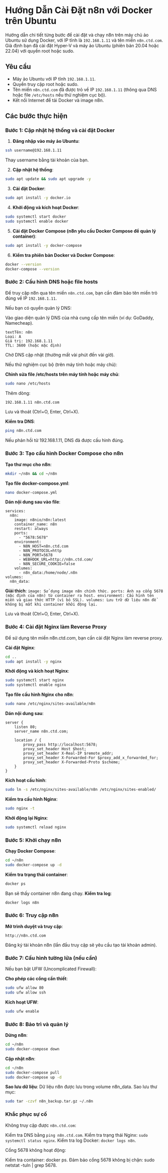 # Hướng Dẫn Cài Đặt n8n với Docker trên Ubuntu

Hướng dẫn chi tiết từng bước để cài đặt và chạy n8n trên máy chủ ảo Ubuntu sử dụng Docker, với IP tĩnh là `192.168.1.11` và tên miền `n8n.ctd.com`. Giả định bạn đã cài đặt Hyper-V và máy ảo Ubuntu (phiên bản 20.04 hoặc 22.04) với quyền root hoặc sudo.

## Yêu cầu
- Máy ảo Ubuntu với IP tĩnh `192.168.1.11`.
- Quyền truy cập root hoặc sudo.
- Tên miền `n8n.ctd.com` đã được trỏ về IP `192.168.1.11` (thông qua DNS hoặc file `/etc/hosts` nếu thử nghiệm cục bộ).
- Kết nối Internet để tải Docker và image n8n.

## Các bước thực hiện

### Bước 1: Cập nhật hệ thống và cài đặt Docker
1. **Đăng nhập vào máy ảo Ubuntu**:
```bash
ssh username@192.168.1.11
```
Thay username bằng tài khoản của bạn.

2. **Cập nhật hệ thống**:
```bash
sudo apt update && sudo apt upgrade -y
```
3. **Cài đặt Docker**:
```bash
sudo apt install -y docker.io
```
4. **Khởi động và kích hoạt Docker**:
```bash
sudo systemctl start docker
sudo systemctl enable docker
```
5. **Cài đặt Docker Compose (n8n yêu cầu Docker Compose để quản lý container)**:
```bash
sudo apt install -y docker-compose
```
6. **Kiểm tra phiên bản Docker và Docker Compose**:
```bash
docker --version
docker-compose --version
```

### Bước 2: Cấu hình DNS hoặc file hosts
Để truy cập n8n qua tên miền `n8n.ctd.com`, bạn cần đảm bảo tên miền trỏ đúng về IP `192.168.1.11`.

Nếu bạn có quyền quản lý DNS:

Vào giao diện quản lý DNS của nhà cung cấp tên miền (ví dụ: GoDaddy, Namecheap).
```Thêm bản ghi A:
textTên: n8n
Loại: A
Giá trị: 192.168.1.11
TTL: 3600 (hoặc mặc định)
```
Chờ DNS cập nhật (thường mất vài phút đến vài giờ).


Nếu thử nghiệm cục bộ (trên máy tính hoặc máy chủ):

**Chỉnh sửa file /etc/hosts trên máy tính hoặc máy chủ**:
```bash
sudo nano /etc/hosts
```
Thêm dòng:
```bash
192.168.1.11 n8n.ctd.com
```

Lưu và thoát (Ctrl+O, Enter, Ctrl+X).

**Kiểm tra DNS**:
```bash
ping n8n.ctd.com
```
Nếu phản hồi từ 192.168.1.11, DNS đã được cấu hình đúng.

### Bước 3: Tạo cấu hình Docker Compose cho n8n


**Tạo thư mục cho n8n**:
```bash
mkdir ~/n8n && cd ~/n8n
```

**Tạo file docker-compose.yml**:
```bash
nano docker-compose.yml
```

**Dán nội dung sau vào file**:
```yamlversion: "3.8"
services:
  n8n:
    image: n8nio/n8n:latest
    container_name: n8n
    restart: always
    ports:
      - "5678:5678"
    environment:
      - N8N_HOST=n8n.ctd.com
      - N8N_PROTOCOL=http
      - N8N_PORT=5678
      - WEBHOOK_URL=http://n8n.ctd.com/
      - N8N_SECURE_COOKIE=false
    volumes:
      - n8n_data:/home/node/.n8n
volumes:
  n8n_data:
```
**Giải thích**:
`
image: Sử dụng image n8n chính thức.
ports: Ánh xạ cổng 5678 (mặc định của n8n) từ container ra host.
environment: Cấu hình tên miền và giao thức HTTP (vì bỏ SSL).
volumes: Lưu trữ dữ liệu n8n để không bị mất khi container khởi động lại.
`


Lưu và thoát (Ctrl+O, Enter, Ctrl+X).


### Bước 4: Cài đặt Nginx làm Reverse Proxy
Để sử dụng tên miền n8n.ctd.com, bạn cần cài đặt Nginx làm reverse proxy.

**Cài đặt Nginx**:
```bash
cd ..
sudo apt install -y nginx
```

**Khởi động và kích hoạt Nginx**:
```bash
sudo systemctl start nginx
sudo systemctl enable nginx
```
**Tạo file cấu hình Nginx cho n8n**:
```bash
sudo nano /etc/nginx/sites-available/n8n
```
**Dán nội dung sau**:
```
server {
    listen 80;
    server_name n8n.ctd.com;

    location / {
        proxy_pass http://localhost:5678;
        proxy_set_header Host $host;
        proxy_set_header X-Real-IP $remote_addr;
        proxy_set_header X-Forwarded-For $proxy_add_x_forwarded_for;
        proxy_set_header X-Forwarded-Proto $scheme;
    }
}
```
**Kích hoạt cấu hình**:
```bash
sudo ln -s /etc/nginx/sites-available/n8n /etc/nginx/sites-enabled/
```
**Kiểm tra cấu hình Nginx**:
```bash
sudo nginx -t
```
**Khởi động lại Nginx**:
```bash
sudo systemctl reload nginx
```

### Bước 5: Khởi chạy n8n

**Chạy Docker Compose**:
```bash
cd ~/n8n
sudo docker-compose up -d
```
**Kiểm tra trạng thái container**:
```bash
docker ps
```
Bạn sẽ thấy container n8n đang chạy.
**Kiểm tra log**:
```bash
docker logs n8n
```

### Bước 6: Truy cập n8n

**Mở trình duyệt và truy cập**:
```text
http://n8n.ctd.com
```
Đăng ký tài khoản n8n (lần đầu truy cập sẽ yêu cầu tạo tài khoản admin).

### Bước 7: Cấu hình tường lửa (nếu cần)
Nếu bạn bật UFW (Uncomplicated Firewall):

**Cho phép các cổng cần thiết**:
```bash
sudo ufw allow 80
sudo ufw allow ssh
```
**Kích hoạt UFW**:
```bash
sudo ufw enable
```

### Bước 8: Bảo trì và quản lý

**Dừng n8n**:
```bash
cd ~/n8n
sudo docker-compose down
```
**Cập nhật n8n**:
```bash
cd ~/n8n
sudo docker-compose pull
sudo docker-compose up -d
```
**Sao lưu dữ liệu**:
Dữ liệu n8n được lưu trong volume n8n_data. Sao lưu thư mục:
```bash
sudo tar -czvf n8n_backup.tar.gz ~/.n8n
```

### Khắc phục sự cố

Không truy cập được `n8n.ctd.com`:

Kiểm tra DNS bằng `ping n8n.ctd.com`.
Kiểm tra trạng thái Nginx: `sudo systemctl status nginx`.
Kiểm tra log Docker: `docker logs n8n`.


Cổng 5678 không hoạt động:

Kiểm tra container: docker ps.
Đảm bảo cổng 5678 không bị chặn: sudo netstat -tuln | grep 5678.
